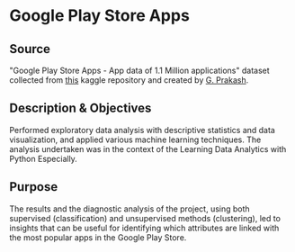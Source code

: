 # Google Play Store Apps

## Source
"Google Play Store Apps - App data of 1.1 Million applications" dataset collected from [this](https://www.kaggle.com/gauthamp10/google-playstore-apps) kaggle repository and created by [G. Prakash](https://www.kaggle.com/gauthamp10).

## Description & Objectives
Performed exploratory data analysis with descriptive statistics and data visualization, and applied various machine learning techniques. The analysis undertaken was in the context of the Learning Data Analytics with Python Especially.

## Purpose
The results and the diagnostic analysis of the project, using both supervised (classification) and unsupervised methods (clustering), led to insights that can be useful for identifying which attributes are linked with the most popular apps in the Google Play Store.